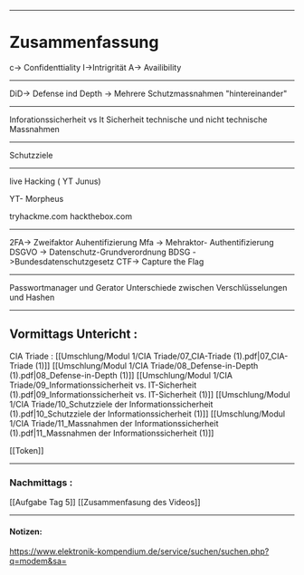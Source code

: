 

___

# Zusammenfassung

c-> Confidenttiality
I->Intrigrität
A-> Availibility

---
DiD-> Defense ind Depth -> Mehrere Schutzmassnahmen "hintereinander"

---
Inforationssicherheit vs It Sicherheit
technische und nicht technische Massnahmen

---
Schutzziele

---

live Hacking ( YT Junus)

YT- Morpheus

tryhackme.com
hackthebox.com


---
2FA-> Zweifaktor Auhentifizierung 
Mfa -> Mehraktor- Authentifizierung
DSGVO -> Datenschutz-Grundverordnung
BDSG ->Bundesdatenschutzgesetz
CTF-> Capture the Flag


---
Passwortmanager und Gerator
Unterschiede zwischen Verschlüsselungen und Hashen





----

## Vormittags Untericht : 


CIA Triade : 
[[Umschlung/Modul 1/CIA Triade/07_CIA-Triade (1).pdf|07_CIA-Triade (1)]]
[[Umschlung/Modul 1/CIA Triade/08_Defense-in-Depth (1).pdf|08_Defense-in-Depth (1)]]
[[Umschlung/Modul 1/CIA Triade/09_Informationssicherheit vs. IT-Sicherheit (1).pdf|09_Informationssicherheit vs. IT-Sicherheit (1)]]
[[Umschlung/Modul 1/CIA Triade/10_Schutzziele der Informationssicherheit (1).pdf|10_Schutzziele der Informationssicherheit (1)]]
[[Umschlung/Modul 1/CIA Triade/11_Massnahmen der Informationssicherheit (1).pdf|11_Massnahmen der Informationssicherheit (1)]]


[[Token]]






----

### Nachmittags :
[[Aufgabe Tag 5]]
[[Zusammenfasung des Videos]]







___

#### Notizen: 

https://www.elektronik-kompendium.de/service/suchen/suchen.php?q=modem&sa=
